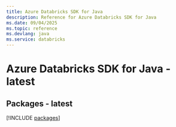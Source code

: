 ```yaml
---
title: Azure Databricks SDK for Java
description: Reference for Azure Databricks SDK for Java
ms.date: 09/04/2025
ms.topic: reference
ms.devlang: java
ms.service: databricks
---
```

# Azure Databricks SDK for Java - latest
## Packages - latest
[!INCLUDE [packages](databricks-index.md)]